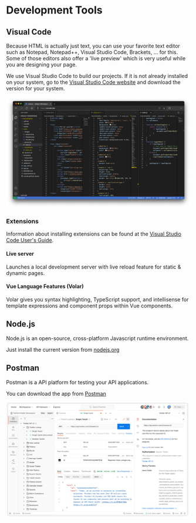 # Development Tools

## Visual Code

Because HTML is actually just text, you can use your favorite text editor such as Notepad, Notepad++, Visual Studio Code, Brackets, ... for this. Some of those editors also offer a 'live preview' which is very useful while you are designing your page.

We use Visual Studio Code to build our projects. If it is not already installed on your system, go to the [Visual Studio Code website](https://code.visualstudio.com/) and download the version for your system. 

![IMAGE](./images/image1.png)

### Extensions

Information about installing extensions can be found at the  [Visual Studio Code User's Guide](https://code.visualstudio.com/docs/editor/extension-marketplace).

#### Live server

Launches a local development server with live reload feature for static & dynamic pages.

#### Vue Language Features (Volar)

Volar gives you syntax highlighting, TypeScript support, and intellisense for template expressions and component props within Vue components.

## Node.js

Node.js is an open-source, cross-platform Javascript runtime environment.

Just install the current version from [nodejs.org](https://nodejs.org/en)

## Postman

Postman is a API platform for testing your API applications. 

You can download the app from [Postman](https://www.postman.com/downloads/)

![IMAGE](./images/image2.png)

